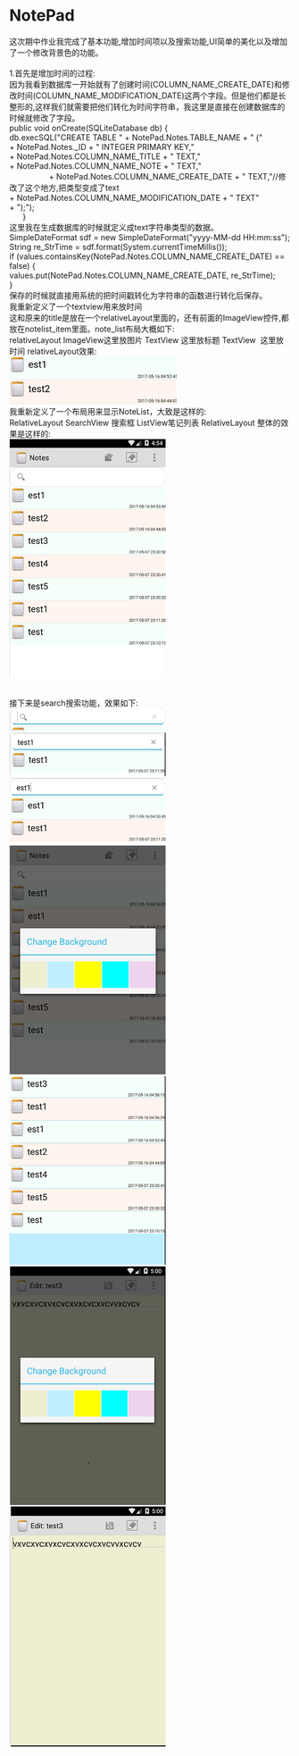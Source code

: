 # NotePad
这次期中作业我完成了基本功能,增加时间项以及搜索功能,UI简单的美化以及增加了一个修改背景色的功能。</br></br>
1.首先是增加时间的过程:</br>
因为我看到数据库一开始就有了创建时间(COLUMN_NAME_CREATE_DATE)和修改时间(COLUMN_NAME_MODIFICATION_DATE)这两个字段。但是他们都是长整形的,这样我们就需要把他们转化为时间字符串，我这里是直接在创建数据库的时候就修改了字段。</br>
public void onCreate(SQLiteDatabase db) {</br>
           db.execSQL("CREATE TABLE " + NotePad.Notes.TABLE_NAME + " ("</br>
                   + NotePad.Notes._ID + " INTEGER PRIMARY KEY,"</br>
                   + NotePad.Notes.COLUMN_NAME_TITLE + " TEXT,"</br>
                   + NotePad.Notes.COLUMN_NAME_NOTE + " TEXT,"</br>
                   + NotePad.Notes.COLUMN_NAME_CREATE_DATE + " TEXT,"//修改了这个地方,把类型变成了text</br>
                   + NotePad.Notes.COLUMN_NAME_MODIFICATION_DATE + " TEXT"</br>
                   + ");");</br>
       }</br>
这里我在生成数据库的时候就定义成text字符串类型的数据。</br>
SimpleDateFormat sdf = new SimpleDateFormat("yyyy-MM-dd HH:mm:ss");</br>
String re_StrTime = sdf.format(System.currentTimeMillis());</br>
if (values.containsKey(NotePad.Notes.COLUMN_NAME_CREATE_DATE) == false) {</br>
    values.put(NotePad.Notes.COLUMN_NAME_CREATE_DATE, re_StrTime);</br>
}</br>
保存的时候就直接用系统的把时间戳转化为字符串的函数进行转化后保存。</br>
我重新定义了一个textview用来放时间</br>
这和原来的title是放在一个relativeLayout里面的，还有前面的ImageView控件,都放在notelist_item里面。note_list布局大概如下:</br>
relativeLayout ImageView这里放图片 TextView 这里放标题 TextView  这里放时间 relativeLayout效果:</br>
![image](https://github.com/xx12138/NotePad-xwk/blob/master/images/2.png)</br>
我重新定义了一个布局用来显示NoteList，大致是这样的:</br>
RelativeLayout  SearchView 搜索框  ListView笔记列表  RelativeLayout 整体的效果是这样的:</br>
![image](https://github.com/xx12138/NotePad-xwk/blob/master/images/1.png)</br></br>

接下来是search搜索功能，效果如下:
![image](https://github.com/xx12138/NotePad-xwk/blob/master/images/3.png)</br>
![image](https://github.com/xx12138/NotePad-xwk/blob/master/images/4.png)</br>
![image](https://github.com/xx12138/NotePad-xwk/blob/master/images/5.png)</br>
![image](https://github.com/xx12138/NotePad-xwk/blob/master/images/6.png)</br>
![image](https://github.com/xx12138/NotePad-xwk/blob/master/images/7.png)</br>
![image](https://github.com/xx12138/NotePad-xwk/blob/master/images/8.png)</br>
![image](https://github.com/xx12138/NotePad-xwk/blob/master/images/9.png)</br>
